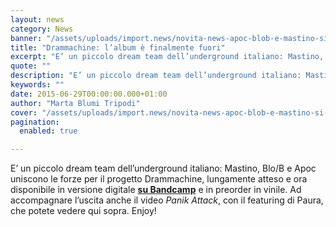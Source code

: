 ```yaml
---
layout: news
category: News
banner: "/assets/uploads/import.news/novita-news-apoc-blob-e-mastino-si-apprestano-a-lanciare-drammachine-3524249.jpg"
title: "Drammachine: l’album è finalmente fuori"
excerpt: "E’ un piccolo dream team dell’underground italiano: Mastino, Blo/B e Apoc uniscono le forze per il progetto Drammachine, lungamente atteso e ora disponibile in versione digitale su Bandcamp e in preorder in vinile. Ad accompagnare l’uscita anche il video Panik Attack, con il featuring di Paura, che potete vedere qui sopra. Enjoy!"
quote: ""
description: "E’ un piccolo dream team dell’underground italiano: Mastino, Blo/B e Apoc uniscono le forze per il progetto Drammachine, lungamente atteso e ora disponibile in versione digitale su Bandcamp e in preorder in vinile. Ad accompagnare l’uscita anche il video Panik Attack, con il featuring di Paura, che potete vedere qui sopra. Enjoy!"
keywords: ""
date: 2015-06-29T00:00:00.000+01:00
author: "Marta Blumi Tripodi"
cover: "/assets/uploads/import.news/novita-news-apoc-blob-e-mastino-si-apprestano-a-lanciare-drammachine-3524249.jpg"
pagination:
  enabled: true

---
```


E’ un piccolo dream team dell’underground italiano: Mastino, Blo/B e Apoc uniscono le forze per il progetto Drammachine, lungamente atteso e ora disponibile in versione digitale [**su Bandcamp**](https://drammachine.bandcamp.com/releases "http://drammachine.bandcamp.com/releases") e in preorder in vinile. Ad accompagnare l’uscita anche il video _Panik Attack_, con il featuring di Paura, che potete vedere qui sopra. Enjoy!